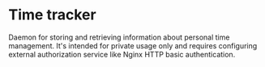 # Time tracker

Daemon for storing and retrieving information about personal time management.
It's intended for private usage only and requires configuring external
authorization service like Nginx HTTP basic authentication.
